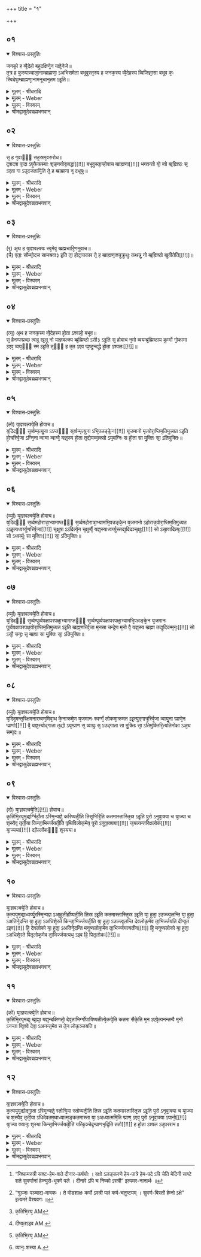 +++
title = "१"

+++


## ०१


<details open><summary>विश्वास-प्रस्तुतिः</summary>

जनको᳘ ह व्वै᳘देहो बहुदक्षिणे᳘न यज्ञे᳘नेजे॥  
त᳘त्र ह कुरुपञ्चाला᳘नाम्ब्राह्मणा᳘ ऽअभिसमेता बभूवुस्त᳘स्य ह जनक᳘स्य व्वै᳘देहस्य व्विजिज्ञा᳘सा बभूव कः᳘ स्विदेषा᳘म्ब्राह्मणा᳘नामनूचान᳘तम ऽइ᳘ति॥
</details>

<details><summary>मूलम् - श्रीधरादि</summary>

जनको᳘ ह व्वै᳘देहो बहुदक्षिणे᳘न यज्ञे᳘नेजे॥  
त᳘त्र ह कुरुपञ्चाला᳘नाम्ब्राह्मणा᳘ ऽअभिसमेता बभूवुस्त᳘स्य ह जनक᳘स्य व्वै᳘देहस्य व्विजिज्ञा᳘सा बभूव कः᳘ स्विदेषा᳘म्ब्राह्मणा᳘नामनूचान᳘तम ऽइ᳘ति॥
</details>

<details><summary>मूलम् - Weber</summary>

जनको᳘ ह वै᳘देहो॥  
बहुदक्षिणे᳘न यज्ञे᳘नेजे त᳘त्र ह कुरुपञ्चाला᳘नाम् ब्राह्मणा᳘ अभिसमेता बभूवुस्त᳘स्य ह जनक᳘स्य वै᳘देहस्य विजिज्ञा᳘सा बभूव कः᳘ स्विदेषा᳘म् ब्राह्मणा᳘नामनूचान᳘तम इ᳘ति॥
</details>

<details><summary>मूलम् - विस्वरम्</summary>

अश्वलब्राह्मणम् ।

जनको ह वैदेहो बहुदक्षिणेन यज्ञेनेजे । तत्र ह कुरुपञ्चालानां ब्राह्मणा अभिसमेता बभूवुः । तस्य ह जनकस्य वैदेहस्य विजिज्ञासा बभूव । कः स्विदेषां ब्राह्मणानामनूचानतम इति ॥ १ ॥
</details>

<details><summary>श्रीमद्वासुदेवब्रह्मभगवान्</summary>

एवम् आगमप्रधानेन मधुकाण्डेनोक्तमेवार्थम् उपपत्तिभिर्निरूपयितुं याज्ञवल्कीयं काण्डमारभ्यते । तत्र प्रस्तावकर्तुं विज्ञान-स्तुत्य्-अर्थां विद्या-प्राप्त्य्-उपाय-प्रदर्शनार्था च आख्यायिका अश्वल-ब्राह्मणेनारभ्यते- **जनको ह वैदेह** इत्यादिना । विदेहेषु भवः 'वैदेहः'; 'जनकः' जनक-नामा राजा 'ह' किल बभूव । स च 'बहुदक्षिणेन यज्ञेन' शाखान्तर-प्रसिद्धेन बहु-दक्षिणा-विशिष्टेनाश्वमेधेन वा 'ईजे' अयजत् । 'तत्र' तस्मिन् यज्ञे 'ह' विद्वद्-बाहुल्येन प्रसिद्धानां 'कुरूणां पञ्चालानां' च देशानां 'ब्राह्मणाः' निमन्त्रिता दर्शनकामा वा 'अभिसमेताः' अभिसङ्गताः 'बभूवुः' । तत्र महान्तं विद्वत्-समुदायं दृष्ट्वा 'ह' किल 'तस्य जनकस्य वैदेहस्य' यजमानस्य 'कः स्वित्' कां नु खलु 'एषां' ब्राह्मणानां मध्ये 'अनूचानतमः' सर्व इमे अनूचानाः कः स्विदेषामतिशयेनानूचानो ऽनुवचने समर्थो ब्रह्मिष्ठ 'इति विजिज्ञासा' विशेषेण ज्ञातुमिच्छा 'बभूव' ॥ १ ॥
</details>


## ०२


<details open><summary>विश्वास-प्रस्तुतिः</summary>

स᳘ ह ग᳘वाᳫँ᳭ सह᳘स्रम᳘वरुरोध॥  
द᳘शदश पा᳘दा ऽए᳘कैकस्याः शृङ्गयोरा᳘बद्धा[[!!]] बभूवुस्ता᳘न्होवाच ब्ब्राह्मणा[[!!]] भगवन्तो यो᳘ व्वो ब्ब्र᳘ह्मिष्ठः स᳘ ऽएता गा ऽउ᳘दजतामि᳘ति ते᳘ ह ब्ब्राह्मणा न᳘ दधृषुः॥
</details>

<details><summary>मूलम् - श्रीधरादि</summary>

स᳘ ह ग᳘वाᳫँ᳭ सह᳘स्रम᳘वरुरोध॥  
द᳘शदश पा᳘दा ऽए᳘कैकस्याः शृङ्गयोरा᳘बद्धा[[!!]] बभूवुस्ता᳘न्होवाच ब्ब्राह्मणा[[!!]] भगवन्तो यो᳘ व्वो ब्ब्र᳘ह्मिष्ठः स᳘ ऽएता गा ऽउ᳘दजतामि᳘ति ते᳘ ह ब्ब्राह्मणा न᳘ दधृषुः॥
</details>

<details><summary>मूलम् - Weber</summary>

स᳘ ह ग᳘वाᳫं सह᳘स्रम᳘वरुरोध॥  
द᳘श-दश पा᳘दा ए᳘कैकस्याः शृ᳘ङ्गयोरा᳘बद्धा बभूवुस्ता᳘न्होवाच ब्रा᳘ह्मणा भगवन्तो यो᳘ वो ब्र᳘ह्मिष्ठः स᳘ एता गा उ᳘दजतामि᳘ति ते᳘ ह ब्राह्मणा न᳘ दधृषुः॥
</details>

<details><summary>मूलम् - विस्वरम्</summary>

स ह गवां सहस्रवरुरोध । दशदश पादा एकैकस्याः शृङ्गयोराबद्धा बभूवुः ।  तान् होवाच । ब्राह्मणा भगवन्तो यो वो ब्रह्मिष्ठः स एता गा उदजतामिति । ते ह ब्राह्मणा न दधृषुः ॥ २ ॥
</details>

<details><summary>श्रीमद्वासुदेवब्रह्मभगवान्</summary>

पश्चात् ‘सः’ जनकः ‘ह’ अनूचान-विषयोत्पन्न-जिज्ञासः सन् तद्विज्ञानोपायार्थं ‘गवां’ प्रथमवयसां धेनूनां ‘सहस्रमवरुरोध’ गोष्ठे अवरोधं कारयामास । किंविशिष्टास्ता गावो ऽवरुद्धा इत्यत आह- **दशदशे**ति [^१_९६] । तासामेकैकस्या गोः शृङ्गयोर्विषये ‘दशदश पादाः’ पलचतुर्भागः पादः [^२_२६] एवम्भूताः सुवर्णस्य [^३_२६] दशदश पादाः ‘आबद्धा बभूवुः’ । शृङ्गयोरिति द्विवचनात् एकैकस्मिन् शृङ्गे पञ्चपञ्च पादा आबद्धा इत्यर्थः । एवं गा अवरुध्य जनकस्तान् ब्राह्मणान् ‘ह’ किल ‘उवाच’ । हे ब्राह्मणाः वेदाध्ययन-सम्पन्नास् तद्-अर्थ-निष्ठाः ‘भगवन्तः’ पूजार्हा ! इति सम्बोध्य ‘यो वः’ युष्माकं मध्ये ‘ब्रह्मिष्ठः’ अतिशयेन ब्रह्मज्ञः ‘सः एताः’ अवरुद्धा गाः ‘उदजतां’ उत्कालयतु स्वगृहं प्रति नयतु । ‘ते’ ब्राह्मणाः ‘ह’ किल एवमुक्ताः ‘न दधृषुः’ आत्मनो ब्रह्मिष्ठतां प्रतिज्ञातुं न प्रगल्भाः संवृत्ता इत्यर्थः ॥ २ ॥

[^१_२६]: आत्मपुराणे- पञ्चमे ऽध्याये ।

“इत्यादि बहुधा राजा चिन्तयित्वा मनोगतम् ।   
कामधेनु-समानानां सहस्रं निदधौ गवाम् ।  
चत्वारिंशत्-सहस्राणि निष्काणामपि भूपतिः । ९५ ।
  
शृङ्गे शृङ्गे गवां राजा निष्काणां विंशतिं हि सः ।  
प्रत्येकं द्वि-सहस्रेषु शृङ्गेष्वर्पितवांस्तदा“। ९६ । इति ।
 
अनयोष्टीका- इत्यादीति । इत्यादिकं विचारं कृत्वा गवां सहस्रं तथा निष्काणां दीनाराणां चत्वारिंशत्-सहस्राणि सदसि निदधौ स्थापितवानिति । “पले दीनारे ऽपि च निष्को ऽस्त्री” इति अमरे नानार्थः १३ । १४ । । ९५ । दीनाराणां चत्वारिंशत्-सहस्रत्वे हेतुमाह । शृङ्गे इति । हि यतः । सहस्र-सङ्ख्याकानां गवां द्वि-सहस्र-सङ्ख्याकेषु शृङ्गेषु सत्सु प्रत्येकं शृङ्गे शृङ्गे दीनाराणां श्रुतौ कर्ष-चतुष्टयात्मकस्य पलस्य पादतया प्रतिपादितानां विंशतिं श्रुतौ द्विर्-आवृत्त-दश-पदोक्तां बबन्धेति । तथाच सहस्र-द्वयस्य विंशत्या गुणने उक्त-सङ्ख्या-सिद्धिरिति भावः । अत्र यद्यपि भाष्यकारैः श्रुति-गत-दश-दश-पद-द्वित्वं वीप्साभिप्रायेण व्याख्यातम् । पञ्चपञ्च पादा एकैकत्र शृङ्गे बद्धा इत्युक्तेः । तत्र च दश-सहस्राणि निष्कसङ्ख्या भवति । तथापि- अनेन ग्रन्थ-कृता “उपाख्यानेषु न-अत्यन्तमाग्रहः” इति शबर-स्वामि-वचनानुसारेण जनकौदार्यातिशय-प्रकटनाय च दशदशेति पदं विंशति-परतया व्याख्यातमिति बोध्यम् ॥ ९६ ॥

[^२_२६]: “निष्कमस्त्री साष्ट-हेम-शते दीनार-कर्षयोः । वक्षो ऽलङ्करणे हेम-पात्रे हेम-पदे ऽपि चेति मेदिनी साष्टे शते सुवर्णानां हेम्न्युरो-भूषणे पले । दीनारे ऽपि च निष्को ऽस्त्री” इत्यमर-नानार्थः ॥

[^३_२६]: “गुञ्जाः पञ्चाद्य-माषकः । ते षोडशाक्षः कर्षो ऽस्त्री पलं कर्ष-चतुष्टयम् । सुवर्ण-बिस्तौ हेम्नो ऽक्षे” इत्यमरे वैश्यवगः ॥
</details>


## ०३


<details open><summary>विश्वास-प्रस्तुतिः</summary>

(र᳘) अ᳘थ ह या᳘ज्ञवल्क्यः स्व᳘मेव᳘ ब्ब्रह्मचारि᳘णमुवाच॥  
(चै) एताः᳘ सौम्यो᳘दज सामश्रवा३ इ᳘ति ता᳘ होदा᳘चकार ते᳘ ह ब्ब्राह्मणा᳘श्चुक्रुधुः कथन्नु᳘ नो ब्ब्र᳘ह्मिष्ठो ब्ब्रुवीतेति[[!!]]॥
</details>

<details><summary>मूलम् - श्रीधरादि</summary>

(र᳘) अ᳘थ ह या᳘ज्ञवल्क्यः स्व᳘मेव᳘ ब्ब्रह्मचारि᳘णमुवाच॥  
(चै) एताः᳘ सौम्यो᳘दज सामश्रवा३ इ᳘ति ता᳘ होदा᳘चकार ते᳘ ह ब्ब्राह्मणा᳘श्चुक्रुधुः कथन्नु᳘ नो ब्ब्र᳘ह्मिष्ठो ब्ब्रुवीतेति[[!!]]॥
</details>

<details><summary>मूलम् - Weber</summary>

अ᳘थ ह या᳘ज्ञवल्क्यः॥  
स्व᳘मेव᳘ ब्रह्मचारि᳘णमुवाचैताः᳘ सौम्यो᳘दज सामश्रवा३ इ᳘ति ता᳘ होदा᳘चकार ते᳘ ह ब्राह्मणा᳘श्चुक्रुधुः कथं नु᳘ नो ब्र᳘ह्मिष्ठो ब्रुवीते᳘ति॥
</details>

<details><summary>मूलम् - विस्वरम्</summary>

अथ ह याज्ञवल्क्यः स्वमेव ब्रह्मचारिणमुवाच । एताः सौम्य ! उदज सामश्रवा ३ इति । ता होदाचकार । ते ह ब्राह्मणाश्चुक्रुधुः। कथं नु नो ब्रह्मिष्ठो ब्रुवीतेति ॥ ३ ॥
</details>

<details><summary>श्रीमद्वासुदेवब्रह्मभगवान्</summary>

अथानन्तरम् अप्रगल्भ-भूतेषु ब्राह्मणेषु ‘ह’ किल ‘याज्ञवल्क्यः’ स्वमात्मीयमेव ब्रह्मचारिणमन्तेवासिनमुवाच । किं? हे सौम्य ! सामश्रवा ३ इति, प्लुतिर्दूरादाह्वानार्था । साम-विधिं श‍ृणोतीति सामश्रवाः तस्य सम्बुद्धौ हे सामश्रवः । अतो यजुर्वेद-विदो याज्ञवल्क्यात् साम-विधि-श्रवणम् अनुपपन्नमित्यर्थाच्चतुर्वेदो याज्ञवल्क्य इति सिद्ध्यति । हे सामश्रवः ! ‘एता गाः’ उदजोद्गमयास्मद्-गृहान्प्रति । एवं गुरु-वचनं श्रुत्वा ‘ह’ किल ‘ब्रह्मचारी’ ‘ताः’ गाः ‘उदाचकार’ उत्कालितवान् आचार्य-गृहं प्रति नीतवानित्यर्थः । एवं ब्रह्मिष्ठाय निर्द्दिष्ट-गवामपहरणात् याज्ञवल्क्येनात्मनो ब्रह्मिष्ठता प्रतिज्ञातेति, अस्माकमपि ब्रह्मिष्ठता प्रतिज्ञायत इति मन्वानास्ते ‘ह’ ब्राह्मणाश्चुक्रुधुः क्रुद्धवन्तः । तेषां क्रोधाभिप्रायमाह- **कथमि**ति । कथमयं नो ऽस्माकम् एकैक-प्रधानानामग्रे ‘ब्रह्मिष्ठो ऽस्मीति’ ‘ब्रुवीत’ कथयेत् । इति-शब्दः अभिप्राय-समाप्ति-द्योतकः ॥ ३ ॥
</details>


## ०४


<details open><summary>विश्वास-प्रस्तुतिः</summary>

(त्य᳘) अ᳘थ ह जनक᳘स्य व्वै᳘देहस्य हो᳘ता ऽश्वलो᳘ बभूव॥  
स᳘ हैनम्पप्प्रच्छ त्वन्नु ख᳘लु नो याज्ञवल्क्य ब्ब्र᳘ह्मिष्ठो ऽसी३ ऽइ᳘ति स᳘ होवाच न᳘मो व्वयम्ब्र᳘ह्मिष्ठाय कुर्म्मो गो᳘कामा ऽएव᳘ व्वय᳘ᳫँ᳘ स्म ऽइ᳘ति त᳘ᳫँ᳘ ह त᳘त ऽएव प्प्र᳘ष्टुन्दद्ध्रे हो᳘ता ऽश्वलः[[!!]]॥
</details>

<details><summary>मूलम् - श्रीधरादि</summary>

(त्य᳘) अ᳘थ ह जनक᳘स्य व्वै᳘देहस्य हो᳘ता ऽश्वलो᳘ बभूव॥  
स᳘ हैनम्पप्प्रच्छ त्वन्नु ख᳘लु नो याज्ञवल्क्य ब्ब्र᳘ह्मिष्ठो ऽसी३ ऽइ᳘ति स᳘ होवाच न᳘मो व्वयम्ब्र᳘ह्मिष्ठाय कुर्म्मो गो᳘कामा ऽएव᳘ व्वय᳘ᳫँ᳘ स्म ऽइ᳘ति त᳘ᳫँ᳘ ह त᳘त ऽएव प्प्र᳘ष्टुन्दद्ध्रे हो᳘ता ऽश्वलः[[!!]]॥
</details>

<details><summary>मूलम् - Weber</summary>

अ᳘थ ह जनक᳘स्य वै᳘दे हस्य हो᳘ताश्वलो᳘ बभूव॥  
स᳘ हैनम् पप्रछ त्वं नु ख᳘लु नो याज्ञवल्क्य ब्र᳘ह्मिष्ठोऽसी३ इ᳘ति स᳘ होवाच न᳘मो वयम् ब्र᳘ह्मिष्ठाय कुर्मो गो᳘कामा एव᳘ वय᳘ᳫं᳘ स्म इ᳘ति त᳘ᳫं᳘ ह त᳘त एव प्र᳘ष्टुं दध्रे हो᳘ताश्वलः᳟॥
</details>

<details><summary>मूलम् - विस्वरम्</summary>

अथ ह जनकस्य वैदेहस्य होता ऽश्वलो बभूव । स हैनं पप्रच्छ । त्वं नु खलु नो याज्ञवल्क्य ब्रह्मिष्ठो ऽसि ३ इति । स होवाच । नमो वयं ब्रह्मिष्ठाय कुर्मः । गोकामा एव वयं स्म इति । तं ह तत एव प्रष्टुं दध्रे होता ऽश्वलः ॥ ४ ॥
</details>

<details><summary>श्रीमद्वासुदेवब्रह्मभगवान्</summary>

‘अथ ह’ एवं क्रुद्धेषु ब्राह्मणेषु ‘जनकस्य’ यजमानस्य ‘अश्वलः’ अश्वल-नामा ‘होता’ ऋत्विग् ‘बभूव’ । ‘सः’ ब्रह्मिष्ठाभिमानी राजाश्रयत्वाच्च धृष्टः ‘एनं’ याज्ञवल्क्यं ‘ह पप्रच्छ’ पृष्टवान् । कथं ? ‘हे याज्ञवल्क्य ! नो ऽस्माकमग्रे ‘त्वं नु खलु ब्रह्मिष्ठो ऽसि ३’ इति प्लुतिर्निर्भर्त्सनार्था । अनौद्धत्यं ब्रह्मविदो लिङ्गम् इति सूचयन्ती श्रुतिर्याज्ञवल्क्य-कृत-मुत्तरं दर्शयति- **स हे**ति। ‘सः’ याज्ञवल्क्यः ‘ह उवाच’ । ‘वयं ब्रह्मिष्ठाय नमस्कुर्मः’ । तर्हि किमिति ब्रह्मिष्ठ-पण-भूता गावः स्व-गृहं प्रति प्रस्थापिताः, इत्यत आह- **गोकामा** इति । ‘वयं गोकामा एव स्मः’ । अतो गो-ग्रहणं कृतवन्त इति। ‘तं’ ब्रह्मिष्ठ-प्रतिज्ञं सन्तं ‘तत एव’ ब्रह्मिष्ठ-पण-स्वीकरणादेव होता ऽश्वलः ‘प्रष्टुं’ ‘दध्रे’ मनो धृतवान् ॥ ४ ॥
</details>


## ०५


<details open><summary>विश्वास-प्रस्तुतिः</summary>

(लो) या᳘ज्ञवल्क्ये᳘ति होवाच॥  
य᳘दिदᳫँ᳭ स᳘र्व्वम्मृत्यु᳘ना ऽऽप्तᳫँ᳭ स᳘र्व्वम्मृत्युना ऽभि᳘पन्नङ्के᳘न[[!!]] य᳘जमानो मृत्योरा᳘प्तिम᳘तिमुच्यत ऽइ᳘ति हो᳘त्रर्त्त्वि᳘जा ऽग्नि᳘ना व्वाचा व्वाग्वै᳘ यज्ञ᳘स्य हो᳘ता त᳘द्येयम्वा᳘क्सो ऽय᳘मग्निः स हो᳘ता सा मु᳘क्तिः सा᳘ ऽतिमुक्तिः॥
</details>

<details><summary>मूलम् - श्रीधरादि</summary>

(लो) या᳘ज्ञवल्क्ये᳘ति होवाच॥  
य᳘दिदᳫँ᳭ स᳘र्व्वम्मृत्यु᳘ना ऽऽप्तᳫँ᳭ स᳘र्व्वम्मृत्युना ऽभि᳘पन्नङ्के᳘न[[!!]] य᳘जमानो मृत्योरा᳘प्तिम᳘तिमुच्यत ऽइ᳘ति हो᳘त्रर्त्त्वि᳘जा ऽग्नि᳘ना व्वाचा व्वाग्वै᳘ यज्ञ᳘स्य हो᳘ता त᳘द्येयम्वा᳘क्सो ऽय᳘मग्निः स हो᳘ता सा मु᳘क्तिः सा᳘ ऽतिमुक्तिः॥
</details>

<details><summary>मूलम् - Weber</summary>

या᳘ज्ञवल्क्ये᳘ति होवाच॥  
य᳘दिदᳫं स᳘र्वम् मृत्यु᳘नाप्तᳫं स᳘र्वम् मृत्यु᳘नाभि᳘पन्नं के᳘न य᳘जमानो मृत्योरा᳘प्तिम᳘तिमुच्यत इ᳘ति हो᳘त्रर्त्वि᳘जाग्नि᳘ना वाचा वाग्वै᳘ यज्ञ᳘स्य होव्ता तॗद्येयं वाॗक्सोऽय᳘मग्निः स हो᳘ता सा मु᳘क्तिः सा᳘तिमुक्तिः॥
</details>

<details><summary>मूलम् - विस्वरम्</summary>

याज्ञवल्क्येति होवाच । यदिदं सर्वं मृत्युना ऽऽप्तम् । सर्वं मृत्युना ऽभिपन्नम् । केन यजमानो मृत्योराप्तिमतिमुच्यते इति । होत्रर्त्विजा ऽग्निना वाचा । वाग्वै यज्ञस्य होता । तद्येयं वाक् । सो ऽयमग्निः । स होता । सा मुक्तिः । सा ऽतिमुक्तिः ॥ ५ ॥
</details>

<details><summary>श्रीमद्वासुदेवब्रह्मभगवान्</summary>

पूर्वं व्याख्याते मधुकाण्डे यदुद्गीथ-प्रकरणं तस्मिन् आसङ्ग-पाप्मनो मृत्योरत्ययः समुच्चितेन कर्म्मणा सङ्क्षेपतो व्याख्यातः । तस्यैवोद्गीथ-दर्शनस्य परीक्षा-विषयो ऽयं प्रश्न-प्रतिवचन-रूपो विस्तर आरभ्यते- **याज्ञवल्क्येति होवाचे**ति । हे याज्ञवल्क्येति प्रथमं मुनेरभिमुख्यमापादयितुं सम्बोध्योवाच । अस्य कर्मणः ‘यदिदं’ साधन-जातं ऋत्विग्-अग्न्यादि-लक्षणं ‘मृत्युना’ कर्म-लक्षणेन स्वाभाविक-अज्ञानजासङ्ग-सहितेनाप्तं व्याप्तं किन्त्वभिपन्नं च मृत्युना वशीकृतं च । अतः ‘केन’ दर्शन-लक्षणेन साधनेन ‘यजमानः’ मृत्योराप्तिमतीय मृत्युगोचरत्वमतिक्रम्य ‘मुच्यते’ स्वतन्त्रो मृत्योरवश्यो भवतीत्यर्थः । इत्येवमश्वलेन पृष्टो याज्ञवल्क्य उत्तरमाह- **होत्रर्त्विजा ऽग्निना वाचे**ति । एतस्याभिप्रेतमर्थं श्रुतिः स्वयमेव व्याचष्टे- **वाग्वै** इति । “यज्ञो वै यजमानः”- (श. प. १४ । २ । २ । २४) इति श्रुतेर्यज्ञस्य यजमानस्य या अध्यात्मं वाक् सैवाधियज्ञे होता । तत्तत्र एवं सति ‘येयं’ यज्ञस्य ‘यजमानस्य’ ‘वाक्’ सो ऽयं प्रसिद्धो ऽग्निरधिदैवं स एव वागैक्यमापन्नो ऽग्निर्होता । ‘स होता’ अग्नि-रूपेण दृष्टः, ‘सा मुक्तिः’ मृत्यु-अतिक्रम-रूपाया मुक्तेः साधनम् । ‘सा’ उक्तरूपा मुक्तिरेव ‘अतिमुक्तिः’ फल-भूताया अग्न्यादि-भावापत्ति-रूपाया अतिमुक्तेः साधनम् । तथा च आध्यात्मिकाद् आधिभौतिकाच्च परिच्छिन्न-रूपात् वाग्-द्योत-लक्षणात् साधन-द्वयात् अपरिच्छिन्न-अधिदैवताग्नि-रूपेण होतरि दृष्टिर्मुक्ति-साधनमित्यर्थः ॥ ५ ॥
</details>


## ०६


<details open><summary>विश्वास-प्रस्तुतिः</summary>

(र्य्या᳘) या᳘ज्ञवल्क्ये᳘ति होवाच॥  
य᳘दिदᳫँ᳭ स᳘र्व्वमहोरात्रा᳘भ्यामाप्तᳫँ᳭ स᳘र्व्वमहोरात्रा᳘भ्यामभि᳘पन्नङ्के᳘न य᳘जमानो ऽहोरात्र᳘योरा᳘प्तिम᳘तिमुच्यत ऽऽइ᳘त्यध्वर्य्युणर्त्त्वि᳘जा[[!!]] च᳘क्षुषा ऽऽदित्ये᳘न च᳘क्षुर्व्वै᳘ यज्ञ᳘स्याध्वर्य्युस्तद्य᳘दिदञ्च᳘क्षुः[[!!]] सो ऽसा᳘वादित्यः᳘[[!!]] सो ऽध्वर्य्युः सा मुक्तिः[[!!]] सा᳘ ऽतिमुक्तिः॥
</details>

<details><summary>मूलम् - श्रीधरादि</summary>

(र्य्या᳘) या᳘ज्ञवल्क्ये᳘ति होवाच॥  
य᳘दिदᳫँ᳭ स᳘र्व्वमहोरात्रा᳘भ्यामाप्तᳫँ᳭ स᳘र्व्वमहोरात्रा᳘भ्यामभि᳘पन्नङ्के᳘न य᳘जमानो ऽहोरात्र᳘योरा᳘प्तिम᳘तिमुच्यत ऽऽइ᳘त्यध्वर्य्युणर्त्त्वि᳘जा[[!!]] च᳘क्षुषा ऽऽदित्ये᳘न च᳘क्षुर्व्वै᳘ यज्ञ᳘स्याध्वर्य्युस्तद्य᳘दिदञ्च᳘क्षुः[[!!]] सो ऽसा᳘वादित्यः᳘[[!!]] सो ऽध्वर्य्युः सा मुक्तिः[[!!]] सा᳘ ऽतिमुक्तिः॥
</details>

<details><summary>मूलम् - Weber</summary>

या᳘ज्ञवल्क्येति होवाच॥  
य᳘दिदᳫं स᳘र्वमहोरात्रा᳘भ्यामाप्तᳫं स᳘र्वमहोरात्रा᳘भ्यामभि᳘पन्नं के᳘न य᳘जमानोऽहोरात्र᳘योरा᳘प्तिम᳘तिमुच्यत इ᳘त्यध्वर्यु᳘णर्त्वि᳘जा च᳘क्षुषादित्ये᳘न च᳘क्षुर्वै᳘ यज्ञ᳘स्याध्वर्युस्तद्य᳘दिदं च᳘क्षुःॗ सोऽसा᳘वादिॗत्यः सोऽध्वर्युः सा मु᳘क्तिः सा᳘तिमुक्तिः॥
</details>

<details><summary>मूलम् - विस्वरम्</summary>

याज्ञवल्क्येति होवाच । यदिदं सर्वमहोरात्राभ्यामाप्तम् । सर्वमहोरात्राभ्यामभिपन्नम् । केन यजमानो ऽहोरात्रयोराप्तिमतिमुच्यत इति । अध्वर्युणर्त्विजा चक्षुषा ऽऽदित्येन । चक्षुर्वै यज्ञस्याध्वर्युः । तद्यदिदं चक्षुः । सो ऽसावादित्यः । सो ऽध्वर्युः । सा मुक्तिः । सा ऽतिमुक्तिः ॥ ६ ॥
</details>

<details><summary>श्रीमद्वासुदेवब्रह्मभगवान्</summary>

स्वाभाविकात् अज्ञान-आसङ्ग-प्रयुक्तात् कर्म-लक्षणात् मृत्योरतिमुक्तिर्व्याख्याता । तस्य कर्मणः सासङ्गस्य मृत्योः आश्रय-भूतानां दर्श-पूर्णमासादि-कर्म-साधनानां यो विपरिणाम-हेतुः कालः, तस्मात्कालात् पृथगतिमुक्तिर्वक्तव्येतीदमारभ्यते । क्रिया-अनुष्ठान-व्यतिरेकेणापि क्रियायाः प्रागूर्ध्वं च साधन-विपरिणाम-हेतुत्वेन कालस्य व्यापार-दर्शनात् तस्मात्कालात्पृथगतिमुक्तिर्वक्तव्येति तामाह- **यदिदं सर्वमहोरात्राभ्यां व्याप्त**मित्यादिना । स च कालो द्वि-रूपः । अहोरात्रादि-लक्षणः तिथ्यादि-लक्षणश्च । तत्राहोरात्रादि-लक्षणात्तावदतिमुक्तिमाह- ‘अहोरात्राभ्यां’ हि सर्वं जायते वर्द्धते विनश्यति च । तथा यज्ञ-साधनं यज्ञस्य यजमानस्य चक्षुरध्वर्युश्च, ताभ्यां जायते वर्द्धते विनश्यति चेति सम्बन्धः । शिष्टान्यक्षराणि पूर्ववत् योज्यानि । यजमानस्य चक्षुरध्वर्युश्चेति साधन-द्वयम् अध्यात्माधिभूतपरिच्छेदं हित्वा अपरिच्छिन्न-अधिदैवता-आदित्यात्मना दृष्टं सत् मुक्तिः । सा मुक्तिरेवातिमुक्तिरिति पूर्ववत् । आदित्य-आत्मभावमापन्नस्य हि नाहोरात्रे सम्भवत इत्यर्थः ॥ ६ ॥
</details>


## ०७


<details open><summary>विश्वास-प्रस्तुतिः</summary>

(र्य्या᳘) या᳘ज्ञवल्क्ये᳘ति होवाच॥  
य᳘दिदᳫँ᳭ स᳘र्व्वम्पूर्व्वपक्षापरपक्षा᳘भ्यामाप्तᳫँ᳭ स᳘र्व्वम्पूर्व्वपक्षापरपक्षा᳘भ्यामभि᳘पन्नङ्के᳘न य᳘जमानः पूर्व्वपक्षापरपक्ष᳘योरा᳘प्तिम᳘तिमुच्यत ऽइ᳘ति ब्ब्रह्म᳘णर्त्त्वि᳘जा म᳘नसा चन्द्रे᳘ण म᳘नो वै᳘ यज्ञ᳘स्य ब्ब्रह्मा तद्य᳘दिदम्म᳘नः᳘[[!!]] सो ऽसौ᳘ चन्द्द्रः स᳘ ब्ब्रह्मा सा मु᳘क्तिः सा᳘ ऽतिमुक्तिः॥
</details>

<details><summary>मूलम् - श्रीधरादि</summary>

(र्य्या᳘) या᳘ज्ञवल्क्ये᳘ति होवाच॥  
य᳘दिदᳫँ᳭ स᳘र्व्वम्पूर्व्वपक्षापरपक्षा᳘भ्यामाप्तᳫँ᳭ स᳘र्व्वम्पूर्व्वपक्षापरपक्षा᳘भ्यामभि᳘पन्नङ्के᳘न य᳘जमानः पूर्व्वपक्षापरपक्ष᳘योरा᳘प्तिम᳘तिमुच्यत ऽइ᳘ति ब्ब्रह्म᳘णर्त्त्वि᳘जा म᳘नसा चन्द्रे᳘ण म᳘नो वै᳘ यज्ञ᳘स्य ब्ब्रह्मा तद्य᳘दिदम्म᳘नः᳘[[!!]] सो ऽसौ᳘ चन्द्द्रः स᳘ ब्ब्रह्मा सा मु᳘क्तिः सा᳘ ऽतिमुक्तिः॥
</details>

<details><summary>मूलम् - Weber</summary>

या᳘ज्ञवल्क्ये᳘ति होवाच॥  
य᳘दिदᳫं स᳘र्वम् पूर्वपक्षापरपक्षा᳘भ्यामाप्तᳫं स᳘र्वम् पूर्वपक्षापरपक्षा᳘भ्यामभि᳘पन्नं के᳘न य᳘जमानः पूर्वपक्षापरपक्ष᳘योरा᳘प्तिम᳘तिमुच्यत इ᳘ति ब्रह्म᳘णर्त्वि᳘जा म᳘नसा चन्द्रे᳘ण म᳘नो वै᳘ यज्ञ᳘स्य ब्रह्मा तद्य᳘दिदॗम् म᳘नः सोऽसौ᳘ चन्द्रः स᳘ ब्रह्मा सा मु᳘क्तिः सा᳘तिमुक्तिः॥
</details>

<details><summary>मूलम् - विस्वरम्</summary>

याज्ञवल्क्येति होवाच । यदिदं सर्वं पूर्वपक्षापरपक्षाभ्यामाप्तम् । सर्वं पूर्वपक्षापरपक्षाभ्यामभिपन्नम् । केन यजमानः पूर्वपक्षापरपक्षयोराप्तिमतिमुच्यत इति । ब्रह्मणर्त्विजा मनसा चन्द्रेण । मनो वै यज्ञस्य ब्रह्मा । तद्यदिदं मनः । सो ऽसौ चन्द्रः । स ब्रह्मा । सा मुक्तिः । सा ऽतिमुक्तिः ॥ ७ ॥
</details>

<details><summary>श्रीमद्वासुदेवब्रह्मभगवान्</summary>

…
</details>


## ०८


<details open><summary>विश्वास-प्रस्तुतिः</summary>

(र्य्या᳘) या᳘ज्ञवल्क्ये᳘ति होवाच॥  
य᳘दिद᳘मन्त᳘रिक्षमनारम्बण᳘मिवा᳘थ के᳘नाक्रमे᳘ण य᳘जमानः स्वर्ग्गं᳘ लोकमा᳘क्रमत ऽइ᳘त्युद्गात्र᳘र्त्त्वि᳘जा व्वायु᳘ना प्प्राणे᳘न प्प्राणो[[!!]] वै᳘ यज्ञ᳘स्योद्गाता त᳘द्यो ऽय᳘म्प्राण स᳘ व्वायुः स᳘ ऽउद्गाता सा मु᳘क्तिः सा᳘ ऽतिमुक्तिरि᳘त्यतिमोक्षा ऽअ᳘थ सम्प᳘दः॥
</details>

<details><summary>मूलम् - श्रीधरादि</summary>

(र्य्या᳘) या᳘ज्ञवल्क्ये᳘ति होवाच॥  
य᳘दिद᳘मन्त᳘रिक्षमनारम्बण᳘मिवा᳘थ के᳘नाक्रमे᳘ण य᳘जमानः स्वर्ग्गं᳘ लोकमा᳘क्रमत ऽइ᳘त्युद्गात्र᳘र्त्त्वि᳘जा व्वायु᳘ना प्प्राणे᳘न प्प्राणो[[!!]] वै᳘ यज्ञ᳘स्योद्गाता त᳘द्यो ऽय᳘म्प्राण स᳘ व्वायुः स᳘ ऽउद्गाता सा मु᳘क्तिः सा᳘ ऽतिमुक्तिरि᳘त्यतिमोक्षा ऽअ᳘थ सम्प᳘दः॥
</details>

<details><summary>मूलम् - Weber</summary>

या᳘ज्ञवल्क्ये᳘ति होवाच॥  
य᳘दिद᳘मन्त᳘रिक्षमनारम्बण᳘मिवा᳘थ के᳘नाक्रमे᳘ण य᳘जमानः स्वर्गं᳘ लोकमा᳘क्रमत इ᳘त्युद्गात्र᳘र्त्वि᳘जा वायु᳘ना प्राणे᳘न प्राणो᳘ वै᳘ यज्ञ᳘स्योद्गाता तॗद्योऽय᳘म् प्राण स᳘ वायुः स᳘ उद्गाता सा मु᳘क्तिः सा᳘तिमुक्तिरि᳘त्यतिमोक्षा अ᳘थ सम्प᳘दः॥
</details>

<details><summary>मूलम् - विस्वरम्</summary>


</details>

<details><summary>श्रीमद्वासुदेवब्रह्मभगवान्</summary>

…
</details>


## ०९


<details open><summary>विश्वास-प्रस्तुतिः</summary>

(दो) या᳘ज्ञवल्क्ये᳘ति[[!!]] होवाच॥  
क᳘तिभि᳘रय᳘म᳘द्यर्ग्भिर्हो᳘ता ऽस्मि᳘न्यज्ञे᳘ करिष्यती᳘ति तिसृ᳘भिरि᳘ति कतमास्तास्ति᳘स्र ऽइ᳘ति पुरो ऽनुवा᳘क्या च या᳘ज्या च श᳘स्यैव᳘ तृती᳘या किन्ता᳘भिर्ज्जयती᳘ति पृथिविलोक᳘मेव᳘ पुरो ऽनुवा᳘क्यया[[!!]] ज᳘यत्यन्तरिक्षलोकं[[!!]] या᳘ज्यया[[!!]] द्यौर्ल्लोकᳫँ᳭ श᳘स्यया॥
</details>

<details><summary>मूलम् - श्रीधरादि</summary>

(दो) या᳘ज्ञवल्क्ये᳘ति[[!!]] होवाच॥  
क᳘तिभि᳘रय᳘म᳘द्यर्ग्भिर्हो᳘ता ऽस्मि᳘न्यज्ञे᳘ करिष्यती᳘ति तिसृ᳘भिरि᳘ति कतमास्तास्ति᳘स्र ऽइ᳘ति पुरो ऽनुवा᳘क्या च या᳘ज्या च श᳘स्यैव᳘ तृती᳘या किन्ता᳘भिर्ज्जयती᳘ति पृथिविलोक᳘मेव᳘ पुरो ऽनुवा᳘क्यया[[!!]] ज᳘यत्यन्तरिक्षलोकं[[!!]] या᳘ज्यया[[!!]] द्यौर्ल्लोकᳫँ᳭ श᳘स्यया॥
</details>

<details><summary>मूलम् - Weber</summary>

याज्ञ᳘वल्क्ये᳘ति होवाच॥  
क᳘तिभिरय᳘मद्य᳘र्ग्भिर्हो᳘तास्मि᳘न्यज्ञे᳘ [^wbr_1] करिष्यती᳘ति तिसृ᳘भिरि᳘ति कतमास्तास्ति᳘स्र इ᳘ति पुरोऽनुवाॗक्या च याॗज्या च श᳘स्यैव᳘ तृती᳘या किं ता᳘भिर्जयती᳘ति पृथिविलोक᳘मेव᳘ पुरोऽनुवाक्य᳘या ज᳘यत्यन्तरिक्षलोकं᳘ याज्य᳘या द्यौर्लोकं श᳘स्यया॥ 

[^wbr_1]: क᳘तिभि᳘रय᳘ AM
</details>

<details><summary>मूलम् - विस्वरम्</summary>


</details>

<details><summary>श्रीमद्वासुदेवब्रह्मभगवान्</summary>

…
</details>


## १०


<details open><summary>विश्वास-प्रस्तुतिः</summary>

या᳘ज्ञवल्क्ये᳘ति होवाच॥  
क᳘त्यय᳘म᳘द्याध्वर्य्यु᳘रस्मि᳘न्यज्ञ ऽआ᳘हुतीर्होष्यती᳘ति तिस्र ऽइ᳘ति कतमास्तास्ति᳘स्र ऽइ᳘ति या᳘ हुता᳘ ऽउज्ज्व᳘लन्ति या᳘ हुता᳘ ऽअतिने᳘दन्ति या᳘ हुता᳘ ऽअधिशे᳘रते किन्ता᳘भिर्ज्जयती᳘ति या᳘ हुता᳘ ऽउज्ज्व᳘लन्ति देवलोक᳘मेव ता᳘भिर्ज्जयति दीप्य᳘त ऽइव[[!!]] हि᳘ देवलोको या᳘ हुता᳘ ऽअतिने᳘दन्ति मनुष्यलोक᳘मेव ता᳘भिर्ज्जयत्यतीव[[!!]] हि᳘ मनुष्यलोको या᳘ हुता᳘ ऽअधिशे᳘रते पितृलोक᳘मेव ता᳘भिर्ज्जयत्यध᳘ ऽइव हि᳘ पितृलोकः[[!!]]॥
</details>

<details><summary>मूलम् - श्रीधरादि</summary>

या᳘ज्ञवल्क्ये᳘ति होवाच॥  
क᳘त्यय᳘म᳘द्याध्वर्य्यु᳘रस्मि᳘न्यज्ञ ऽआ᳘हुतीर्होष्यती᳘ति तिस्र ऽइ᳘ति कतमास्तास्ति᳘स्र ऽइ᳘ति या᳘ हुता᳘ ऽउज्ज्व᳘लन्ति या᳘ हुता᳘ ऽअतिने᳘दन्ति या᳘ हुता᳘ ऽअधिशे᳘रते किन्ता᳘भिर्ज्जयती᳘ति या᳘ हुता᳘ ऽउज्ज्व᳘लन्ति देवलोक᳘मेव ता᳘भिर्ज्जयति दीप्य᳘त ऽइव[[!!]] हि᳘ देवलोको या᳘ हुता᳘ ऽअतिने᳘दन्ति मनुष्यलोक᳘मेव ता᳘भिर्ज्जयत्यतीव[[!!]] हि᳘ मनुष्यलोको या᳘ हुता᳘ ऽअधिशे᳘रते पितृलोक᳘मेव ता᳘भिर्ज्जयत्यध᳘ ऽइव हि᳘ पितृलोकः[[!!]]॥
</details>

<details><summary>मूलम् - Weber</summary>

या᳘ज्ञवल्क्ये᳘ति होवाच॥  
क᳘त्यय᳘मॗद्याध्वर्यु᳘रस्मि᳘न्यज्ञ आ᳘हुतीर्होष्यती᳘ति तिस्र इ᳘ति कतमास्तास्ति᳘स्र इ᳘ति या᳘ हुता᳘ उज्ज्व᳘लन्ति या᳘ हुता᳘ अतिने᳘दन्ति या᳘ हुता᳘ अधिशे᳘रते किं ता᳘भिर्जयती᳘ति या᳘ हुता᳘ उज्ज्व᳘लन्ति देवलोक᳘मेव ता᳘भिर्जयति दी᳘प्यत इव [^wbr_2] हि᳘ देवलोको या᳘ हुता᳘ अतिने᳘दन्ति मनुष्यलोक᳘मेव ता᳘भिर्जयत्य᳘तीव हि᳘ मनुष्यलोको या᳘ हुता᳘ अधिशे᳘रते पितृलोक᳘मेव ता᳘भिर्जयत्यध᳘ इव हि᳘ पितृलोकः᳟॥  

[^wbr_2]: दीप्य᳘तऽइव AM.
</details>

<details><summary>मूलम् - विस्वरम्</summary>


</details>

<details><summary>श्रीमद्वासुदेवब्रह्मभगवान्</summary>

…
</details>


## ११


<details open><summary>विश्वास-प्रस्तुतिः</summary>

(को) या᳘ज्ञवल्क्ये᳘ति होवाच॥  
क᳘तिभि᳘रय᳘मद्य᳘ ब्ब्र᳘ह्मा᳘ यज्ञ᳘न्दक्षिणतो᳘ देव᳘ताभिर्ग्गोपायिष्यतीत्ये᳘कये᳘ति कतमा सैके᳘ति म᳘न ऽएवे᳘त्यनन्तम्वै म᳘नो ऽनन्ता व्वि᳘श्वे देवा᳘ ऽअनन्त᳘मेव स ते᳘न लोक᳘ञ्जयति॥
</details>

<details><summary>मूलम् - श्रीधरादि</summary>

(को) या᳘ज्ञवल्क्ये᳘ति होवाच॥  
क᳘तिभि᳘रय᳘मद्य᳘ ब्ब्र᳘ह्मा᳘ यज्ञ᳘न्दक्षिणतो᳘ देव᳘ताभिर्ग्गोपायिष्यतीत्ये᳘कये᳘ति कतमा सैके᳘ति म᳘न ऽएवे᳘त्यनन्तम्वै म᳘नो ऽनन्ता व्वि᳘श्वे देवा᳘ ऽअनन्त᳘मेव स ते᳘न लोक᳘ञ्जयति॥
</details>

<details><summary>मूलम् - Weber</summary>

या᳘ज्ञवल्क्ये᳘ति होवाच॥  
क᳘तिभिरय᳘मद्य᳘ [^wbr_3] ब्रह्मा᳘ यज्ञं᳘ दक्षिणतो᳘ देव᳘ताभिर्गोपायिष्यतीत्ये᳘कये᳘ति कतमा सैके᳘ति म᳘न एवे᳘त्यनन्तं वै म᳘नोऽनन्ता वि᳘श्वे देवा᳘ अनन्त᳘मेव स ते᳘न लोकं᳘ जयति॥  

[^wbr_3]: क᳘तिभि᳘रय᳘ AM
</details>

<details><summary>मूलम् - विस्वरम्</summary>


</details>

<details><summary>श्रीमद्वासुदेवब्रह्मभगवान्</summary>

…
</details>


## १२


<details open><summary>विश्वास-प्रस्तुतिः</summary>

या᳘ज्ञवल्क्ये᳘ति होवाच॥  
क᳘त्यय᳘म᳘द्योद्गा᳘ता ऽस्मि᳘न्यज्ञे᳘ स्तोत्रि᳘या स्तोष्यती᳘ति तिस्र ऽइ᳘ति कतमास्तास्ति᳘स्र ऽइ᳘ति पुरो ऽनुवा᳘क्या च या᳘ज्या च श᳘स्यैव᳘ तृती᳘या ऽधिदेवतम᳘थाध्यात्म᳘ङ्कतमास्ता या᳘ ऽअध्यात्ममि᳘ति प्प्राण᳘ ऽएव᳘ पुरो ऽनुवा᳘क्या ऽपानो᳘[[!!]] या᳘ज्या व्व्यानः᳘ श᳘स्या किन्ता᳘भिर्ज्जयती᳘ति यत्कि᳘ञ्चेद᳘म्प्राणभृदि᳘ति ततो[[!!]] ह हो᳘ता ऽश्वल ऽउ᳘परराम॥
</details>

<details><summary>मूलम् - श्रीधरादि</summary>

या᳘ज्ञवल्क्ये᳘ति होवाच॥  
क᳘त्यय᳘म᳘द्योद्गा᳘ता ऽस्मि᳘न्यज्ञे᳘ स्तोत्रि᳘या स्तोष्यती᳘ति तिस्र ऽइ᳘ति कतमास्तास्ति᳘स्र ऽइ᳘ति पुरो ऽनुवा᳘क्या च या᳘ज्या च श᳘स्यैव᳘ तृती᳘या ऽधिदेवतम᳘थाध्यात्म᳘ङ्कतमास्ता या᳘ ऽअध्यात्ममि᳘ति प्प्राण᳘ ऽएव᳘ पुरो ऽनुवा᳘क्या ऽपानो᳘[[!!]] या᳘ज्या व्व्यानः᳘ श᳘स्या किन्ता᳘भिर्ज्जयती᳘ति यत्कि᳘ञ्चेद᳘म्प्राणभृदि᳘ति ततो[[!!]] ह हो᳘ता ऽश्वल ऽउ᳘परराम॥
</details>

<details><summary>मूलम् - Weber</summary>

या᳘ज्ञवल्क्ये᳘ति होवाच॥  
क᳘त्यय᳘मॗद्योद्गाॗतास्मि᳘न्यज्ञे᳘ स्तोत्रि᳘या स्तोष्यती᳘ति तिस्र इ᳘ति कतमास्तास्ति᳘स्र इ᳘ति पुरोऽनुवाॗक्या च याॗज्या च श᳘स्यैव᳘ तृती᳘याधिदेवतम᳘थाध्यात्मं᳘ कतमास्ता या᳘ अध्यात्ममि᳘ति प्राण᳘ एव᳘ पुरोनुॗवाक्यापानो᳘ याॗज्या व्यानः श᳘स्या [^wbr_4] किं ता᳘भिर्जयती᳘ति यत्किं᳘ चेद᳘म् प्राणभृदि᳘ति त᳘तो ह हो᳘ताश्वल उ᳘परराम॥  

[^wbr_4]: व्यानः᳘ शस्या A.
</details>

<details><summary>मूलम् - विस्वरम्</summary>


</details>

<details><summary>श्रीमद्वासुदेवब्रह्मभगवान्</summary>

…
</details>

